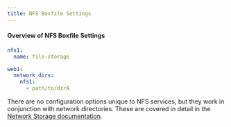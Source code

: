 ```yaml
---
title: NFS Boxfile Settings
---
```


#### Overview of NFS Boxfile Settings
```yaml
nfs1:
  name: file-storage

web1:
  network_dirs:
    nfs1:
      - path/to/dirA
```

There are no configuration options unique to NFS services, but they work in conjunction with network directories. These are covered in detail in the [Network Storage documentation](/getting-started/network-storage/).
